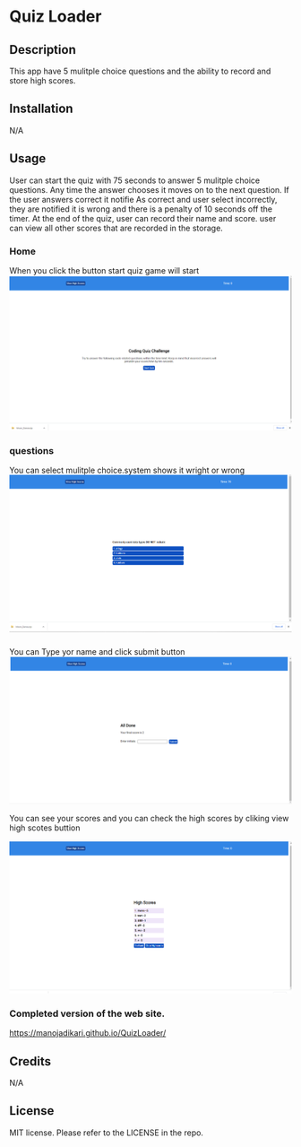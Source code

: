 # Quiz Loader

## Description

This app have 5 mulitple choice questions and the ability to record and store high scores. 

## Installation

N/A

## Usage
User can start the quiz with 75 seconds to answer 5 mulitple choice questions. Any time the answer chooses it moves on to the next question. If the user answers correct it notifie As correct and user select  incorrectly, they are notified it is wrong and there is a penalty of 10 seconds off the timer. At the end of the quiz, user can record their name and  score. user can view all other scores that are recorded in the  storage. 

### Home  
When you click the button start quiz game will start
![alt text](/Images/1.png)


### questions
You can select mulitple choice.system shows it wright  or wrong
![alt text](Images/2.png)


### 

You can Type yor name and click submit button
![alt text](Images/4.png)

You can see your scores and you can check the high scores by cliking view high scotes buttion

![alt text](Images/Screenshot%202023-01-10%20172614.png)



### Completed version of the web site.

https://manojadikari.github.io/QuizLoader/

## Credits

N/A

## License
MIT license.
Please refer to the LICENSE in the repo.